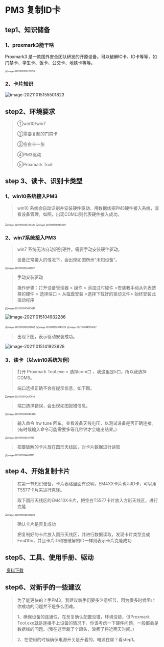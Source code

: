 # PM3 复制ID卡
## tep1、知识储备

### 1、proxmark3能干啥

Proxmark3 是一款国外安全团队研发的开原设备，可以破解IC卡、ID卡等等，如门禁卡、学生卡、饭卡、公交卡、地铁卡等等。

<img src="https://gitee.com/little-magician/picture-resources/raw/master/MarkDown%20/image-20211015152225752.png" alt="image-20211015152225752" style="zoom:50%;" /> 



### 2、卡片知识

<img src="https://gitee.com/little-magician/picture-resources/raw/master/MarkDown%20/image-20211015155501823.png" alt="image-20211015155501823"  /> 

## step2、环境要求

> ①win10/win7
>
> ②需要复制的门禁卡
>
> ③空白卡一张
>
> ④PM3驱动
>
> ⑤Proxmark Tool

## step 3、读卡、识别卡类型

###  1、win10系统接入PM3

> win10 系统会自动识别并安装硬件驱动，用数据线把PM3硬件接入系统，查看设备管理，如图，出现COM口则代表硬件接入成功。

<img src="https://gitee.com/little-magician/picture-resources/raw/master/MarkDown%20/image-20211015140733437.png" alt="image-20211015140733437" style="zoom:50%;" /> 





<img src="https://gitee.com/little-magician/picture-resources/raw/master/MarkDown%20/image-20211015140803511.png" alt="image-20211015140803511" style="zoom:50%;" /> 



### 2、win7系统接入PM3

> win7 系统无法自动识别硬件，需要手动安装硬件驱动。
>
> 设备正常接入的情况下，会出现如图所示“未知设备”。



<img src="https://gitee.com/little-magician/picture-resources/raw/master/MarkDown%20/image-20211015103451397.png" alt="image-20211015103451397" style="zoom:50%;" /> 



> 手动安装驱动
>
> 操作步骤：打开设备管理器 > 操作 > 添加过时硬件 >安装我手动从列表选择的硬件 > 选择端口 > 从磁盘安装 >选择下载好的驱动文件> 始终安装此驱动程序



<img src="https://gitee.com/little-magician/picture-resources/raw/master/MarkDown%20/image-20211015140843691.png" alt="image-20211015140843691" style="zoom:50%;" /> 





![image-20211015104932286](https://gitee.com/little-magician/picture-resources/raw/master/MarkDown%20/image-20211015104932286.png) 



<img src="https://gitee.com/little-magician/picture-resources/raw/master/MarkDown%20/image-20211015105205665.png" alt="image-20211015105205665" style="zoom:50%;" /> 



<img src="https://gitee.com/little-magician/picture-resources/raw/master/MarkDown%20/image-20211015104741726.png" alt="image-20211015104741726" style="zoom:50%;" /> 



<img src="https://gitee.com/little-magician/picture-resources/raw/master/MarkDown%20/image-20211015141554727.png" alt="image-20211015141554727" style="zoom:50%;" /> 

> 出现下图，表示驱动安装成功。

![image-20211015141923928](https://gitee.com/little-magician/picture-resources/raw/master/MarkDown%20/image-20211015141923928.png) 

### 3、读卡（以win10系统为例）

> 打开	Proxmark Tool.exe   >  选择com口  ，我这里是5口，所以我选择COM5。
>
> 端口选择正确不会有提示信息，如下图。

<img src="https://gitee.com/little-magician/picture-resources/raw/master/MarkDown%20/image-20211015142847616.png" alt="image-20211015142847616" style="zoom:50%;" /> 



> 端口选择错误，会出现如图报错信息。

<img src="https://gitee.com/little-magician/picture-resources/raw/master/MarkDown%20/image-20211015143049348.png" alt="image-20211015143049348" style="zoom:50%;" /> 



> 输入命令	hw  tune	回车，查看设备天线电压，以测试设备是否正确连接。(有时候输入命令可能需要多等几秒钟才会输出结果。)

<img src="https://gitee.com/little-magician/picture-resources/raw/master/MarkDown%20/image-20211015143317191.png" alt="image-20211015143317191" style="zoom:50%;" /> 

> 把要破解的卡片放在圆形天线区，对卡片数据进行读取

<img src="https://gitee.com/little-magician/picture-resources/raw/master/MarkDown%20/image-20211015144651173.png" alt="image-20211015144651173" style="zoom:50%;" /> 

## step 4、开始复制卡片

> 在第一节知识储备，卡片表格里面有说明，EM4XX卡片也叫ID卡，可以用T5577卡片来进行克隆。
>
> 取下圆形天线区的EM410X卡片，把空白T5577卡片放入方形天线区，进行克隆

<img src="https://gitee.com/little-magician/picture-resources/raw/master/MarkDown%20/image-20211015145310926.png" alt="image-20211015145310926" style="zoom:50%;" /> 

> 确认卡片是否复成功
>
> 把复制好的卡片放入圆形天线区，并进行数据读取，发现卡片类型变成Em410x，并且卡片ID和被破解的ID一样则表示卡片克隆成功

## step5、工具、使用手册、驱动

​     [资料下载](https://github.com/XMTongXie/proxmark3)

## step6、对新手的一些建议

> 为了能更快的上手PM3，我建议新手们要多注意细节，因为很多时候阻止你成功的问题并不是多么困难。
>
> 1、确保设备的连通性，在反复确认配置没错，环境没错，但Proxmark Tool.exe就是连接不上设备的情况下，你该考虑一下硬件问题，一般都会是数据线的问题。(我在这里栽了个跟头，浪费了将近两天时间。)
>
> 2、在使用的时候确保电源开关是开着的，电源在哪？看step1。
